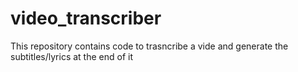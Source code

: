 # video_transcriber
This repository contains code to trasncribe a vide and generate the subtitles/lyrics at the end of it
